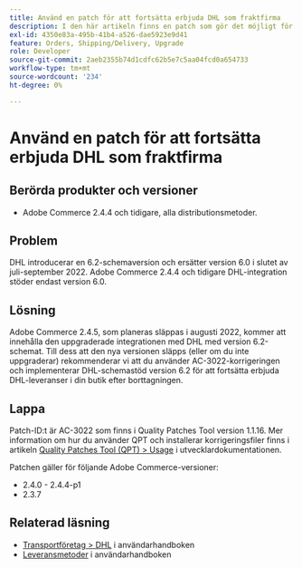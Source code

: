 ```yaml
---
title: Använd en patch för att fortsätta erbjuda DHL som fraktfirma
description: I den här artikeln finns en patch som gör det möjligt för handlare som använder Adobe Commerce 2.4.4 och tidigare att fortsätta erbjuda DHL-leverans efter att DHL-schema 6.0 tagits bort i slutet av juli-september 2022.
exl-id: 4350e83a-495b-41b4-a526-dae5923e9d41
feature: Orders, Shipping/Delivery, Upgrade
role: Developer
source-git-commit: 2aeb2355b74d1cdfc62b5e7c5aa04fcd0a654733
workflow-type: tm+mt
source-wordcount: '234'
ht-degree: 0%

---
```


# Använd en patch för att fortsätta erbjuda DHL som fraktfirma


## Berörda produkter och versioner

* Adobe Commerce 2.4.4 och tidigare, alla distributionsmetoder.

## Problem

DHL introducerar en 6.2-schemaversion och ersätter version 6.0 i slutet av juli-september 2022. Adobe Commerce 2.4.4 och tidigare DHL-integration stöder endast version 6.0.

## Lösning

Adobe Commerce 2.4.5, som planeras släppas i augusti 2022, kommer att innehålla den uppgraderade integrationen med DHL med version 6.2-schemat. Till dess att den nya versionen släpps (eller om du inte uppgraderar) rekommenderar vi att du använder AC-3022-korrigeringen och implementerar DHL-schemastöd version 6.2 för att fortsätta erbjuda DHL-leveranser i din butik efter borttagningen.

## Lappa

Patch-ID:t är AC-3022 som finns i Quality Patches Tool version 1.1.16.
Mer information om hur du använder QPT och installerar korrigeringsfiler finns i artikeln [Quality Patches Tool (QPT) > Usage](https://experienceleague.adobe.com/en/docs/commerce-operations/tools/quality-patches-tool/usage) i utvecklardokumentationen.

Patchen gäller för följande Adobe Commerce-versioner:

* 2.4.0 - 2.4.4-p1
* 2.3.7

## Relaterad läsning

* [Transportföretag > DHL](https://experienceleague.adobe.com/en/docs/commerce-admin/stores-sales/delivery/shipping-carriers/dhl) i användarhandboken
* [Leveransmetoder](https://experienceleague.adobe.com/en/docs/commerce-admin/config/sales/delivery-methods) i användarhandboken
